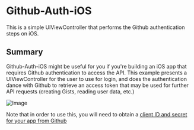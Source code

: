 Github-Auth-iOS
=========

This is a simple UIViewController that performs the Github authentication steps on iOS.

Summary
-----------

Github-Auth-iOS might be useful for you if you're building an iOS app that requires Github authentication to access the API. This example presents a UIViewController for the user to use for login, and does the authentication dance with Github to retrieve an access token that may be used for further API requests (creating Gists, reading user data, etc.)

![Image](http://cl.ly/image/141q1X1x1Z3e/Screen%20Shot%202012-09-27%20at%203.59.22%20AM.png)

Note that in order to use this, you will need to obtain a [client ID and secret for your app from Github](https://github.com/settings/applications/new) 

